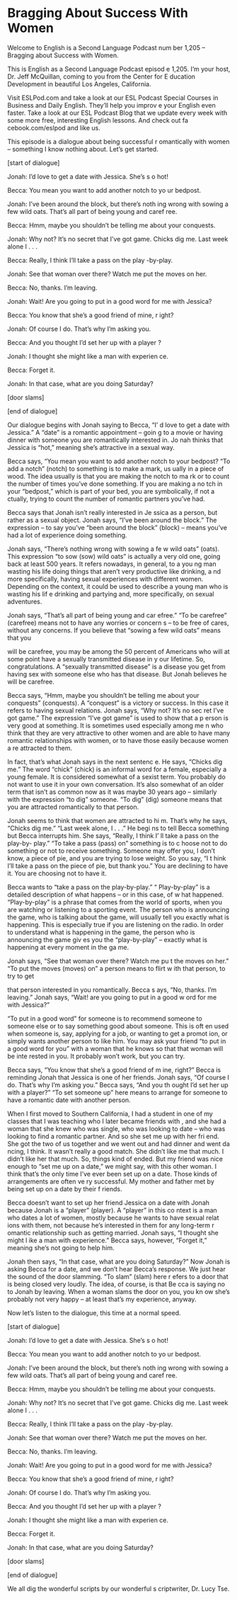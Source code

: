 # Bragging About Success With Women

Welcome to English is a Second Language Podcast num ber 1,205 – Bragging about Success with Women.

This is English as a Second Language Podcast episod e 1,205. I’m your host, Dr. Jeff McQuillan, coming to you from the Center for E ducation Development in beautiful Los Angeles, California.

Visit ESLPod.com and take a look at our ESL Podcast  Special Courses in Business and Daily English. They’ll help you improv e your English even faster. Take a look at our ESL Podcast Blog that we update every week with some more free, interesting English lessons. And check out fa cebook.com/eslpod and like us.

This episode is a dialogue about being successful r omantically with women – something I know nothing about. Let’s get started.

[start of dialogue]

Jonah: I’d love to get a date with Jessica. She’s s o hot!

Becca: You mean you want to add another notch to yo ur bedpost.

Jonah: I’ve been around the block, but there’s noth ing wrong with sowing a few wild oats. That’s all part of being young and caref ree.

Becca: Hmm, maybe you shouldn’t be telling me about  your conquests.

Jonah: Why not? It’s no secret that I’ve got game. Chicks dig me. Last week alone I . . .

Becca: Really, I think I’ll take a pass on the play -by-play.

Jonah: See that woman over there? Watch me put the moves on her.

Becca: No, thanks. I’m leaving.

Jonah: Wait! Are you going to put in a good word for me with Jessica?

Becca: You know that she’s a good friend of mine, r ight?

Jonah: Of course I do. That’s why I’m asking you.

Becca: And you thought I’d set her up with a player ?

Jonah: I thought she might like a man with experien ce.

Becca: Forget it.

Jonah: In that case, what are you doing Saturday?

[door slams]

[end of dialogue]

Our dialogue begins with Jonah saying to Becca, “I’ d love to get a date with Jessica.” A “date” is a romantic appointment – goin g to a movie or having dinner with someone you are romantically interested in. Jo nah thinks that Jessica is “hot,” meaning she’s attractive in a sexual way.

Becca says, “You mean you want to add another notch  to your bedpost? “To add a notch” (notch) to something is to make a mark, us ually in a piece of wood. The idea usually is that you are making the notch to ma rk or to count the number of times you’ve done something. If you are making a no tch in your “bedpost,” which is part of your bed, you are symbolically, if not a ctually, trying to count the number of romantic partners you’ve had.

Becca says that Jonah isn’t really interested in Je ssica as a person, but rather as a sexual object. Jonah says, “I’ve been around the block.” The expression – to say you’ve “been around the block” (block) – means you’ve had a lot of experience doing something.

Jonah says, “There’s nothing wrong with sowing a fe w wild oats” (oats). This expression “to sow (sow) wild oats” is actually a very old one, going back at least 500 years. It refers nowadays, in general, to a you ng man wasting his life doing things that aren’t very productive like drinking, a nd more specifically, having sexual experiences with different women. Depending on the context, it could be used to describe a young man who is wasting his lif e drinking and partying and, more specifically, on sexual adventures.

Jonah says, “That’s all part of being young and car efree.” “To be carefree” (carefree) means not to have any worries or concern s – to be free of cares, without any concerns. If you believe that “sowing a  few wild oats” means that you

will be carefree, you may be among the 50 percent of Americans who will at some point have a sexually transmitted disease in y our lifetime. So, congratulations. A “sexually transmitted disease” is a disease you get from having sex with someone else who has that disease. But Jonah believes he will be carefree.

Becca says, “Hmm, maybe you shouldn’t be telling me  about your conquests” (conquests). A “conquest” is a victory or success. In this case it refers to having sexual relations. Jonah says, “Why not? It’s no sec ret I’ve got game.” The expression “I’ve got game” is used to show that a p erson is very good at something. It is sometimes used especially among me n who think that they are very attractive to other women and are able to have  many romantic relationships with women, or to have those easily because women a re attracted to them.

In fact, that’s what Jonah says in the next sentenc e. He says, “Chicks dig me.” The word “chick” (chick) is an informal word for a female, especially a young female. It is considered somewhat of a sexist term.  You probably do not want to use it in your own conversation. It’s also somewhat  of an older term that isn’t as common now as it was maybe 30 years ago – similarly  with the expression “to dig” someone. “To dig” (dig) someone means that you  are attracted romantically to that person.

Jonah seems to think that women are attracted to hi m. That’s why he says, “Chicks dig me.” “Last week alone, I . . .” He begi ns to tell Becca something but Becca interrupts him. She says, “Really, I think I’ ll take a pass on the play-by- play.” “To take a pass (pass) on” something is to c hoose not to do something or not to receive something. Someone may offer you, I don’t know, a piece of pie, and you are trying to lose weight. So you say, “I t hink I’ll take a pass on the piece of pie, but thank you.” You are declining to have it. You are choosing not to have it.

Becca wants to “take a pass on the play-by-play.” “ Play-by-play” is a detailed description of what happens – or in this case, of w hat happened. “Play-by-play” is a phrase that comes from the world of sports, when you are watching or listening to a sporting event. The person who is announcing the game, who is talking about the game, will usually tell you exactly what is happening. This is especially true if you are listening on the radio. In order to  understand what is happening in the game, the person who is announcing the game giv es you the “play-by-play” – exactly what is happening at every moment in the ga me.

Jonah says, “See that woman over there? Watch me pu t the moves on her.” “To put the moves (moves) on” a person means to flirt w ith that person, to try to get

that person interested in you romantically. Becca s ays, “No, thanks. I’m leaving.” Jonah says, “Wait! are you going to put in a good w ord for me with Jessica?”

“To put in a good word” for someone is to recommend  someone to someone else or to say something good about someone. This is oft en used when someone is, say, applying for a job, or wanting to get a promot ion, or simply wants another person to like him. You may ask your friend “to put  in a good word for you” with a woman that he knows so that that woman will be inte rested in you. It probably won’t work, but you can try.

Becca says, “You know that she’s a good friend of m ine, right?” Becca is reminding Jonah that Jessica is one of her friends.  Jonah says, “Of course I do. That’s why I’m asking you.” Becca says, “And you th ought I’d set her up with a player?” “To set someone up” here means to arrange for someone to have a romantic date with another person.

When I first moved to Southern California, I had a student in one of my classes that I was teaching who I later became friends with , and she had a woman that she knew who was single, who was looking to date – who was looking to find a romantic partner. And so she set me up with her fri end. She got the two of us together and we went out and had dinner and went da ncing, I think. It wasn’t really a good match. She didn’t like me that much. I didn’t like her that much. So, things kind of ended. But my friend was nice enough  to “set me up on a date,” we might say, with this other woman. I think that’s the only time I’ve ever been set up on a date. Those kinds of arrangements are often ve ry successful. My mother and father met by being set up on a date by their f riends.

Becca doesn’t want to set up her friend Jessica on a date with Jonah because Jonah is a “player” (player). A “player” in this co ntext is a man who dates a lot of women, mostly because he wants to have sexual relat ions with them, not because he’s interested in them for any long-term r omantic relationship such as getting married. Jonah says, “I thought she might l ike a man with experience.” Becca says, however, “Forget it,” meaning she’s not  going to help him.

Jonah then says, “In that case, what are you doing Saturday?” Now Jonah is asking Becca for a date, and we don’t hear Becca’s response. We just hear the sound of the door slamming. “To slam” (slam) here r efers to a door that is being closed very loudly. The idea, of course, is that Be cca is saying no to Jonah by leaving. When a woman slams the door on you, you kn ow she’s probably not very happy – at least that’s my experience, anyway.

Now let’s listen to the dialogue, this time at a normal speed.

 [start of dialogue]

Jonah: I’d love to get a date with Jessica. She’s s o hot!

Becca: You mean you want to add another notch to yo ur bedpost.

Jonah: I’ve been around the block, but there’s noth ing wrong with sowing a few wild oats. That’s all part of being young and caref ree.

Becca: Hmm, maybe you shouldn’t be telling me about  your conquests.

Jonah: Why not? It’s no secret that I’ve got game. Chicks dig me. Last week alone I . . .

Becca: Really, I think I’ll take a pass on the play -by-play.

Jonah: See that woman over there? Watch me put the moves on her.

Becca: No, thanks. I’m leaving.

Jonah: Wait! Are you going to put in a good word for me with Jessica?

Becca: You know that she’s a good friend of mine, r ight?

Jonah: Of course I do. That’s why I’m asking you.

Becca: And you thought I’d set her up with a player ?

Jonah: I thought she might like a man with experien ce.

Becca: Forget it.

Jonah: In that case, what are you doing Saturday?

[door slams]

[end of dialogue]

We all dig the wonderful scripts by our wonderful s criptwriter, Dr. Lucy Tse.



